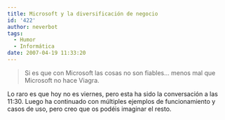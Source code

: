 ```yaml
---
title: Microsoft y la diversificación de negocio
id: '422'
author: neverbot
tags:
  - Humor
  - Informática
date: 2007-04-19 11:33:20
---
```


> Si es que con Microsoft las cosas no son fiables... menos mal que Microsoft no hace Viagra.

Lo raro es que hoy no es viernes, pero esta ha sido la conversación a las 11:30. Luego ha continuado con múltiples ejemplos de funcionamiento y casos de uso, pero creo que os podéis imaginar el resto.